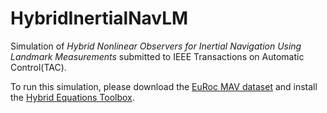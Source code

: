 # HybridInertialNavLM

Simulation of *Hybrid Nonlinear Observers for Inertial Navigation Using Landmark Measurements* submitted to IEEE Transactions on Automatic Control(TAC).

To run this simulation, please download the [EuRoc MAV dataset](https://projects.asl.ethz.ch/datasets/doku.php?id=kmavvisualinertialdatasets) and install the [Hybrid Equations Toolbox]( https://www.mathworks.com/matlabcentral/fileexchange/41372-hybrid-equations-toolbox-v2-04).
